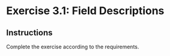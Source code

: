 # Exercise 3.1: Field Descriptions

## Instructions

Complete the exercise according to the requirements.
